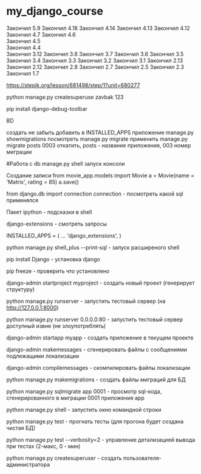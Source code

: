 # my_django_course

Закончил 5.9
Закончил 4.18 
Закончил 4.14 
Закончил 4.13 
Закончил 4.12 
Закончил 4.7 
Закончил 4.6  
Закончил 4.5  
Закончил 4.4  
Закончил 3.12
Закончил 3.8
Закончил 3.7
Закончил 3.6
Закончил 3.5
Закончил 3.4
Закончил 3.3
Закончил 3.2
Закончил 3.1
Закончил 2.13   
Закончил 2.12
Закончил 2.8
Закончил 2.7
Закончил 2.5
Закончил 2.3
Закончил 1.7

https://stepik.org/lesson/681498/step/1?unit=680277

python manage.py createsuperuse zavbak 123

pip install django-debug-toolbar


BD

создать  не забыть добавить в INSTALLED_APPS приложение
manage.py showmigrations посмотреть
manage.py migrate применить
manage.py migrate posts 0003 откатить, posts - название приложения, 003 номер миграции 




#Работа с db
manage.py shell запуск консоли 

Создание записи
from movie_app.models import Movie
a = Movie(name = 'Matrix', rating = 85)
a.save()

from django.db import connection
connection - посмотреть какой sql применялся

Пакет ipython - подсказки в shell

django-extensions - смотреть запросы

INSTALLED_APPS = (
    ...
    'django_extensions',
)

python manage.py shell_plus --print-sql - запуск расширеного shell



pip install Django - установка django

pip freeze - проверить что установлено

django-admin startproject myproject   - создать новый проект (генерирует структуру)

python manage.py runserver            - запустить тестовый сервер (на http://127.0.0.1:8000)

python manage.py runserver 0.0.0.0:80 - запустить тестовый сервер доступный извне (не 
                                        злоупотреблять)

django-admin startapp myapp           - создать приложение в текущем проекте

django-admin makemessages             - сгенерировать файлы с сообщениями подлежащими локализации

django-admin compilemessages          - скомпилировать файлы локализации

python manage.py makemigrations       - создать файлы миграций для БД

python manage.py sqlmigrate app 0001  - просмотр sql-кода, сгенерированного в миграции 0001 
                                        приложения app

python manage.py shell                - запустить окно командной строки

python manage.py test                 - прогнать тесты (для прогона будет создана чистая БД)

python manage.py test --verbosity=2   - управление детализацией вывода при тестах (2-макс, 0 - мин)

python manage.py createsuperuser      - создать пользователя-администратора